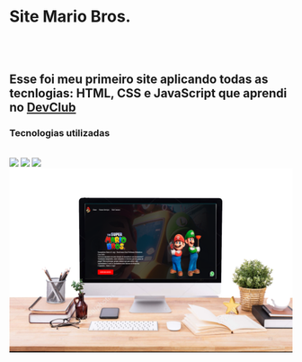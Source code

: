 <h1>Site Mario Bros.</h1>
<br>
<br>
<h2>Esse foi meu primeiro site aplicando todas as tecnlogias: HTML, CSS e JavaScript que aprendi no <a href="rodolfimori.com.br/devclub">DevClub</a></h2>

<h3>Tecnologias utilizadas</h3>
<br>
  <img src="https://img.shields.io/badge/HTML-239120?style=for-the-badge&logo=html5&logoColor=white">
  <img src="https://img.shields.io/badge/CSS-239120?&style=for-the-badge&logo=css3&logoColor=white">
  <img src="https://img.shields.io/badge/JavaScript-F7DF1E?style=for-the-badge&logo=javascript&logoColor=black">

  <img src="https://github.com/AntonioLuiz-dev/Site-Mario_Bros/blob/master/img/mockup.png?raw=true" width="550px"/>
